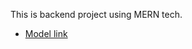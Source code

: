 This is backend project using MERN tech.

- [Model link](https://app.eraser.io/workspace/YtPqZ1VogxGy1jzIDkzj?origin=share)
